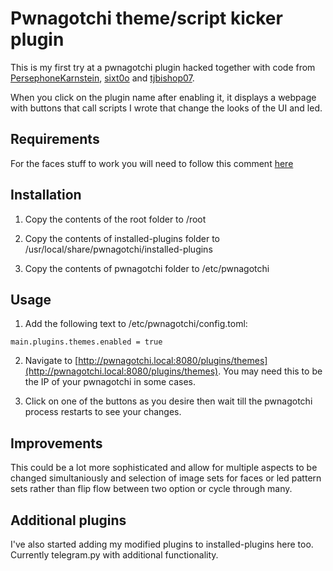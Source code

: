 # Pwnagotchi theme/script kicker plugin

This is my first try at a pwnagotchi plugin hacked together with code from [PersephoneKarnstein](https://github.com/PersephoneKarnstein/egirl-pwnagotchi), [sixt0o](https://github.com/sixt0o/f0xtr0t) and [tjbishop07](https://github.com/tjbishop07/pwnagotchi-plugins/blob/main/wardrive.py).

When you click on the plugin name after enabling it, it displays a webpage with buttons that call scripts I wrote that change the looks of the UI and led.

## Requirements

For the faces stuff to work you will need to follow this comment [here](https://github.com/PersephoneKarnstein/egirl-pwnagotchi/issues/1#issuecomment-1397549459)

## Installation

1. Copy the contents of the root folder to /root

2. Copy the contents of installed-plugins folder to /usr/local/share/pwnagotchi/installed-plugins

3. Copy the contents of pwnagotchi folder to /etc/pwnagotchi

## Usage

1. Add the following text to /etc/pwnagotchi/config.toml:

`main.plugins.themes.enabled = true`

2. Navigate to [http://pwnagotchi.local:8080/plugins/themes](http://pwnagotchi.local:8080/plugins/themes).  You may need this to be the IP of your pwnagotchi in some cases.

3. Click on one of the buttons as you desire then wait till the pwnagotchi process restarts to see your changes.

## Improvements

This could be a lot more sophisticated and allow for multiple aspects to be changed simultaniously and selection of image sets for faces or led pattern sets rather than flip flow between two option or cycle through many.

## Additional plugins

I've also started adding my modified plugins to installed-plugins here too.  Currently telegram.py with additional functionality.
